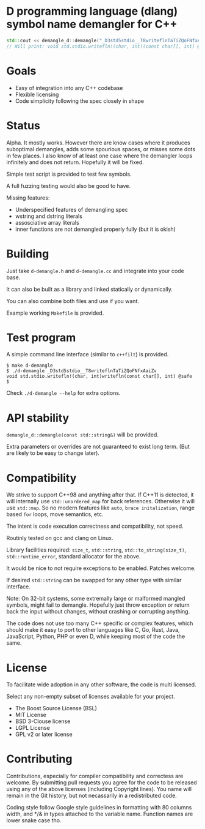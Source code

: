 D programming language (dlang) symbol name demangler for C++
============================================================


```cpp
std::cout << demangle_d::demangle("_D3std5stdio__T8writeflnTaTiZQoFNfxAaiZv") << std::endl;
// Will print: void std.stdio.writefln!(char, int)(const char[], int) @safe
```

Goals
=====

* Easy of integration into any C++ codebase
* Flexible licensing
* Code simplicity following the spec closely in shape

Status
======

Alpha. It mostly works. However there are know cases where it produces
suboptimal demangles, adds some spourious spaces, or misses some dots in
few places. I also know of at least one case where the demangler loops
infinitely and does not return. Hopefully it will be fixed.

Simple test script is provided to test few symbols.

A full fuzzing testing would also be good to have.

Missing features:
* Underspecified features of demangling spec
* wstring and dstring literals
* assosciative array literals
* inner functions are not demangled properly fully (but it is okish)

Building
========


Just take `d-demangle.h` and `d-demangle.cc` and integrate into your code
base.

It can also be built as a library and linked statically or dynamically.

You can also combine both files and use if you want.

Example working `Makefile` is provided.

Test program
============

A simple command line interface (similar to `c++filt`) is provided.


```shell
$ make d-demangle
$ ./d-demangle _D3std5stdio__T8writeflnTaTiZQoFNfxAaiZv
void std.stdio.writefln!(char, int)writefln(const char[], int) @safe
$
```

Check `./d-demangle --help` for extra options.

API stability
=============

`demangle_d::demangle(const std::string&)` will be provided.

Extra parameters or overrides are not guaranteed to exist long term. (But
are likely to be easy to change later).

Compatibility
=============

We strive to support C++98 and anything after that. If C++11 is detected,
it will internally use `std::unordered_map` for back references.
Otherwise it will use `std::map`. So no modern features like `auto`,
`brace initalization`, range based `for` loops, move semantics, etc.

The intent is code execution correctness and compatibility, not speed.

Routinly tested on gcc and clang on Linux.

Library facilities required: `size_t`, `std::string`,
`std::to_string(size_t)`, `std::runtime_error`, standard allocator for
the above.

It would be nice to not require exceptions to be enabled. Patches
welcome.

If desired `std::string` can be swapped for any other type with similar
interface.

Note: On 32-bit systems, some extremally large or malformed mangled
symbols, might fail to demangle. Hopefully just throw exception or return
back the input without changes, without crashing or corrupting anything.

The code does not use too many C++ specific or complex features, which
should make it easy to port to other languages like C, Go, Rust, Java,
JavaScript, Python, PHP or even D, while keeping most of the code the
same.

License
=======

To facilitate wide adoption in any other software, the code is multi
licensed.

Select any non-empty subset of licenses available for your project.

- The Boost Source License (BSL)
- MIT License
- BSD 3-Clouse license
- LGPL License
- GPL v2 or later license

Contributing
============

Contributions, especially for compiler compatibility and correctess are
welcome. By submitting pull requests you agree for the code to be
released using any of the above licenses (including Copyright lines). You
name will remain in the Git history, but not necassarily in a
redistributed code.

Coding style follow Google style guidelines in formatting with 80 columns
width, and */& in types attached to the variable name. Function names are
lower snake case tho.
